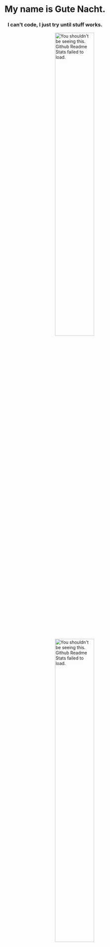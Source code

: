 <h1 align="center">My name is Gute Nacht.</h1>
<h3 align="center">I can't code, I just try until stuff works.</h3>

<img width="50%" align="right" src="https://github-readme-stats.vercel.app/api?username=gutenacht0221&count_private=true&include_all_commits=true&show_icons=true&theme=midnight-purple&icon_color=fff&hide_border=true" alt="You shouldn't be seeing this. Github Readme Stats failed to load.">
<img width="50%" align="right" src="https://github-readme-stats.vercel.app/api/top-langs?username=gutenacht0221&theme=midnight-purple&layout=compact&hide_border=true&langs_count=10&exclude_repo=mcp1.8.9op" alt="You shouldn't be seeing this. Github Readme Stats failed to load.">
